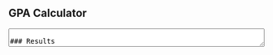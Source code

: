 ## GPA Calculator

<textarea id="input" style="width:100%"  placeholder="Enter grades here..."/>

### Results

- Sum: <div id="sum" />
- Count: <div id="sum" />
- Weighted: <div id="sum" />
- GPA: <div id="sum" />

<script>
const gradeValues = {
        'a': 4,
        'b': 3,
        'c': 2,
        'd': 1,
        'f': 0,
        'A': 5,
        'B': 4,
        'C': 3,
        'D': 2,
        'F': 1,
        }
let input = document.getElementById("input"); 
input.addEventListener("input", function() {
	var sum = 0
  var count = 0
  var weighted = 0
  for (var i = 0; i < input.value.length; i++) {
  	let c = input.value.charAt(i)
    if (/\s/.test(c)) { continue }
    if (/[ABCDF]/.test(c)) { weighted++ }
		let delta = gradeValues[c]
    sum += delta
    count++
	}
  
  let gpa = sum/count
	document.getElementById("sum").innerHTML = sum;
	document.getElementById("count").innerHTML = count;
	document.getElementById("weighted").innerHTML = weighted;
  document.getElementById("gpa").innerHTML = gpa.toFixed(2);
})
</script>

